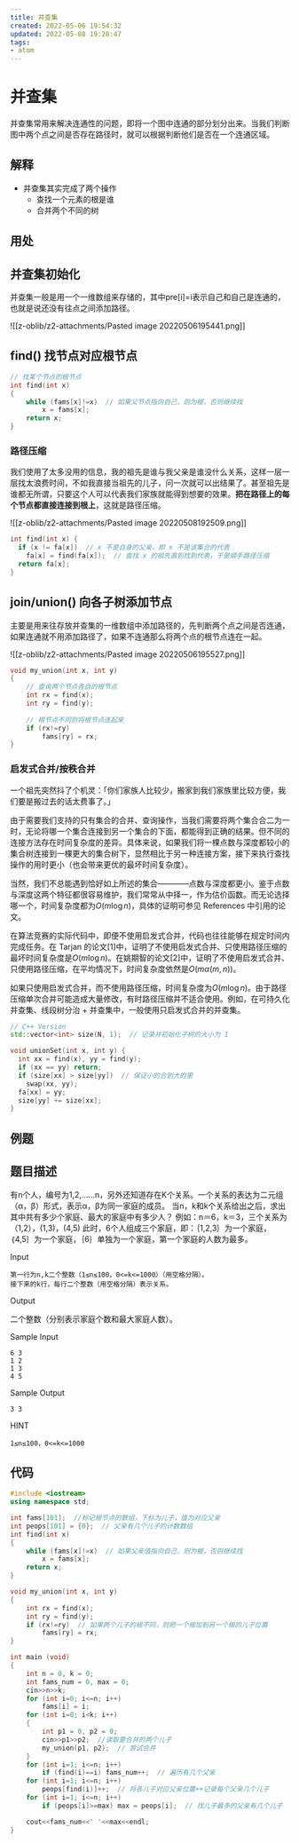 ```yaml
---
title: 并查集
created: 2022-05-06 19:54:32
updated: 2022-05-08 19:28:47
tags: 
- atom
---
```

# 并查集

并查集常用来解决连通性的问题，即将一个图中连通的部分划分出来。当我们判断图中两个点之间是否存在路径时，就可以根据判断他们是否在一个连通区域。

## 解释

- 并查集其实完成了两个操作
    - 查找一个元素的根是谁
    - 合并两个不同的树

## 用处



## 并查集初始化

并查集一般是用一个一维数组来存储的，其中pre[i]=i表示自己和自己是连通的，也就是说还没有往点之间添加路径。

![[z-oblib/z2-attachments/Pasted image 20220506195441.png]]

## find() 找节点对应根节点

```cpp
// 找某个节点的根节点
int find(int x)
{
    while (fams[x]!=x)  // 如果父节点指向自己，则为根，否则继续找
        x = fams[x];
    return x;
}
```

### 路径压缩

我们使用了太多没用的信息，我的祖先是谁与我父亲是谁没什么关系，这样一层一层找太浪费时间，不如我直接当祖先的儿子，问一次就可以出结果了。甚至祖先是谁都无所谓，只要这个人可以代表我们家族就能得到想要的效果。**把在路径上的每个节点都直接连接到根上**，这就是路径压缩。

![[z-oblib/z2-attachments/Pasted image 20220508192509.png]]

```cpp
int find(int x) {
  if (x != fa[x])  // x 不是自身的父亲，即 x 不是该集合的代表
    fa[x] = find(fa[x]);  // 查找 x 的祖先直到找到代表，于是顺手路径压缩
  return fa[x];
}
```

## join/union() 向各子树添加节点

主要是用来往存放并查集的一维数组中添加路径的，先判断两个点之间是否连通，如果连通就不用添加路径了，如果不连通那么将两个点的根节点连在一起。

![[z-oblib/z2-attachments/Pasted image 20220506195527.png]]

```cpp
void my_union(int x, int y)
{
	// 查询两个节点各自的根节点
    int rx = find(x);
    int ry = find(y);
    
    // 根节点不同则将根节点连起来
    if (rx!=ry)
        fams[ry] = rx;
}
```

### 启发式合并/按秩合并

一个祖先突然抖了个机灵：「你们家族人比较少，搬家到我们家族里比较方便，我们要是搬过去的话太费事了。」

由于需要我们支持的只有集合的合并、查询操作，当我们需要将两个集合合二为一时，无论将哪一个集合连接到另一个集合的下面，都能得到正确的结果。但不同的连接方法存在时间复杂度的差异。具体来说，如果我们将一棵点数与深度都较小的集合树连接到一棵更大的集合树下，显然相比于另一种连接方案，接下来执行查找操作的用时更小（也会带来更优的最坏时间复杂度）。

当然，我们不总能遇到恰好如上所述的集合————点数与深度都更小。鉴于点数与深度这两个特征都很容易维护，我们常常从中择一，作为估价函数。而无论选择哪一个，时间复杂度都为$O(m\log n)$，具体的证明可参见 References 中引用的论文。

在算法竞赛的实际代码中，即便不使用启发式合并，代码也往往能够在规定时间内完成任务。在 Tarjan 的论文[1]中，证明了不使用启发式合并、只使用路径压缩的最坏时间复杂度是$O(m\log n)$。在姚期智的论文[2]中，证明了不使用启发式合并、只使用路径压缩，在平均情况下，时间复杂度依然是$O(m\alpha(m,n))$。

如果只使用启发式合并，而不使用路径压缩，时间复杂度为$O(m\log n)$。由于路径压缩单次合并可能造成大量修改，有时路径压缩并不适合使用。例如，在可持久化并查集、线段树分治 + 并查集中，一般使用只启发式合并的并查集。

```cpp
// C++ Version
std::vector<int> size(N, 1);  // 记录并初始化子树的大小为 1

void unionSet(int x, int y) {
  int xx = find(x), yy = find(y);
  if (xx == yy) return;
  if (size[xx] > size[yy])  // 保证小的合到大的里
    swap(xx, yy);
  fa[xx] = yy;
  size[yy] += size[xx];
}
```

## 例题

## 题目描述

有n个人，编号为1,2,……n，另外还知道存在K个关系。一个关系的表达为二元组（α，β）形式，表示α，β为同一家庭的成员。
当n，k和k个关系给出之后，求出其中共有多少个家庭、最大的家庭中有多少人？
例如：n＝6，k＝3，三个关系为（1,2），(1,3)，(4,5)
此时，6个人组成三个家庭，即：｛1,2,3｝为一个家庭，｛4,5｝为一个家庭，｛6｝单独为一个家庭，第一个家庭的人数为最多。

Input

```
第一行为n,k二个整数（1≤n≤100，0<=k<=1000）（用空格分隔）。
接下来的k行，每行二个整数（用空格分隔）表示关系。
```

Output

二个整数（分别表示家庭个数和最大家庭人数）。

Sample Input

```
6 3
1 2
1 3
4 5
```

Sample Output

```
3 3
```

HINT

```
1≤n≤100，0<=k<=1000
```

## 代码

```cpp
#include <iostream>
using namespace std;

int fams[101];  //标记根节点的数组，下标为儿子，值为对应父亲
int peops[101] = {0};  // 父亲有几个儿子的计数数组
int find(int x)
{
    while (fams[x]!=x)  // 如果父亲值指向自己，则为根，否则继续找
        x = fams[x];
    return x;
}

void my_union(int x, int y)
{
    int rx = find(x);
    int ry = find(y);
    if (rx!=ry)  // 如果两个儿子的根不同，则把一个根加到另一个根的儿子位置
        fams[ry] = rx;
}

int main (void)
{
    int n = 0, k = 0;
    int fams_num = 0, max = 0;
    cin>>n>>k;
    for (int i=0; i<=n; i++)
        fams[i] = i;
    for (int i=0; i<k; i++)
    {
        int p1 = 0, p2 = 0;
        cin>>p1>>p2;  //读取要合并的两个儿子
        my_union(p1, p2);  // 尝试合并
    }
    for (int i=1; i<=n; i++)
        if (find(i)==i) fams_num++;  // 遍历有几个父亲
    for (int i=1; i<=n; i++)
        peops[find(i)]++;  // 将各儿子对应父亲位置++记录每个父亲几个儿子
    for (int i=1; i<=n; i++)
        if (peops[i]>=max) max = peops[i];  // 找儿子最多的父亲有几个儿子

    cout<<fams_num<<' '<<max<<endl;
}
```
